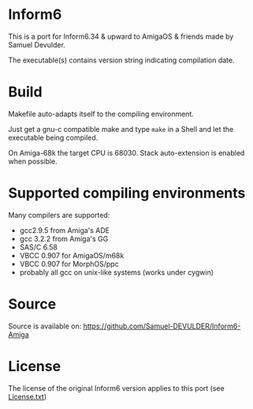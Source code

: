 # Inform6

This is a port for Inform6.34 & upward to AmigaOS & friends made by Samuel Devulder. 

The executable(s) contains version string indicating compilation date.

# Build

Makefile auto-adapts itself to the compiling environment. 

Just get a gnu-c compatible make and type `make` in a Shell and let the executable being compiled.

On Amiga-68k the target CPU is 68030. Stack auto-extension is enabled when possible.

# Supported compiling environments

Many compilers are supported:
* gcc2.9.5 from Amiga's ADE
* gcc 3.2.2 from Amiga's GG
* SAS/C 6.58
* VBCC 0.907 for AmigaOS/m68k
* VBCC 0.907 for MorphOS/ppc
* probably all gcc on unix-like systems (works under cygwin)

# Source

Source is available on: https://github.com/Samuel-DEVULDER/Inform6-Amiga

# License

The license of the original Inform6 version applies to this port (see [License.txt](License.txt))